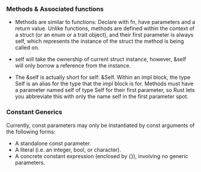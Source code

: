 ### Methods & Associated functions

* Methods are similar to functions: Declare with fn, have parameters and a return value. Unlike functions, methods are defined within the context of a struct (or an enum or a trait object), and their first parameter is always self, which represents the instance of the struct the method is being called on.

* self will take the ownership of current struct instance, however, &self will only borrow a reference from the instance.

* The &self is actually short for self: &Self. Within an impl block, the type Self is an alias for the type that the impl block is for. Methods must have a parameter named self of type Self for their first parameter, so Rust lets you abbreviate this with only the name self in the first parameter spot.

### Constant Generics

Currently, const parameters may only be instantiated by const arguments of the following forms:
* A standalone const parameter.
* A literal (i.e. an integer, bool, or character).
* A concrete constant expression (enclosed by {}), involving no generic parameters.

